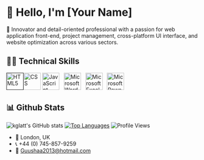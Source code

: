 # 👋 Hello, I'm [Your Name]

🚀 Innovator and detail-oriented professional with a passion for web application front-end, project management, cross-platform UI interface, and website optimization across various sectors.

## 👩‍💻 Technical Skills
<a href="" target="_blank" rel="noreferrer"><img src="https://www.svgrepo.com/show/452228/html-5.svg" alt="HTML5" width="45" height="45"/></a><a href="https://www.w3schools.com/css/" target="_blank" rel="noreferrer"><img src="https://www.svgrepo.com/show/452185/css-3.svg" alt="CSS" width="45" height="45"/></a>  <a href="https://www.w3schools.com/js/" target="_blank" rel="noreferrer"><img src="https://www.svgrepo.com/show/349419/javascript.svg" alt="JavaScript" width="45" height="45"/></a> &nbsp; <a href="https://www.microsoft.com/en-us/microsoft-365/word" target="_blank" rel="noreferrer"><img src="https://www.svgrepo.com/show/452072/ms-word.svg" alt="Microsoft Word" width="45" height="45"/></a> &nbsp; <a href="https://www.microsoft.com/en-us/microsoft-365/excel" target="_blank" rel="noreferrer"><img src="https://www.svgrepo.com/show/452066/ms-excel.svg" alt="Microsoft Excel" width="45" height="45"/></a> &nbsp; <a href="https://www.microsoft.com/en-us/microsoft-365/powerpoint" target="_blank" rel="noreferrer"><img src="https://www.svgrepo.com/show/373991/powerpoint2.svg" alt="Microsoft Powerpoint" width="45" height="45"/></a>
 

## 📊 Github Stats

![kglatt's GitHub stats](https://github-readme-stats.vercel.app/api?username=abdirahmanguusha&show_icons=true&theme=radical)
[![Top Languages](https://github-readme-stats.vercel.app/api/top-langs/?username=abdirahmanguusha&layout=compact&langs_count=6&custom_title=Top%20Programming%20Languages&theme=radical)](https://github.com/abdirahmanguusha)
![Profile Views](https://komarev.com/ghpvc/?username=abdirahmanguusha)
  


- 🏡 London, UK
- 📞 +44 (0) 745-857-9259
- 📧 [Guushaa2013@hotmail.com](mailto:Guushaa2013@hotmail.com)

